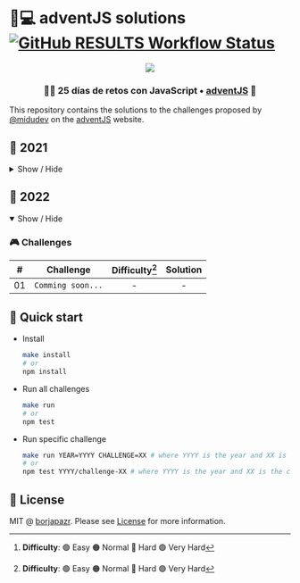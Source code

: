 # 🎅💻️ adventJS solutions [![GitHub RESULTS Workflow Status](https://img.shields.io/github/workflow/status/borjapazr/adventjs-solutions/RESULTS?style=flat-square&logo=github&label=RESULTS)](https://github.com/borjapazr/adventjs-solutions/actions)

<p align="center"> 
  <img src=https://i.imgur.com/mOUN7uE.png/>
</p>

<h3 align="center">🧑‍🚀 25 días de retos con JavaScript • <a href="https://adventjs.dev">adventJS</a> 🚀</h3>

This repository contains the solutions to the challenges proposed by [@midudev](https://midu.dev/) on the [adventJS](https://adventjs.dev/) website.

## 🦠 2021

<details hide>

<summary>Show / Hide</summary>

### 🎮️ Challenges

|  #  |                                       Challenge                                        | Difficulty[^1] |               Solution                |
| :-: | :------------------------------------------------------------------------------------: | :------------: | :-----------------------------------: |
| 01  |                    [Contando ovejas para dormir](2021/challenge-01)                    |       🟢       | [Show](2021/challenge-01/solution.js) |
| 02  |               [¡Ayuda al elfo a listar los regalos!](2021/challenge-02)                |       🟢       | [Show](2021/challenge-02/solution.js) |
| 03  |               [El Grinch quiere fastidiar la Navidad](2021/challenge-03)               |       🟠       | [Show](2021/challenge-03/solution.js) |
| 04  |               [¡Es hora de poner la navidad en casa!](2021/challenge-04)               |       🟠       | [Show](2021/challenge-04/solution.js) |
| 05  |                [Contando los días para los regalos](2021/challenge-05)                 |       🟢       | [Show](2021/challenge-05/solution.js) |
| 06  |                  [Rematando los exámenes finales](2021/challenge-06)                   |       🟠       | [Show](2021/challenge-06/solution.js) |
| 07  |                     [Buscando en el almacén...](2021/challenge-07)                     |       🟠       | [Show](2021/challenge-07/solution.js) |
| 08  |                  [La locura de las criptomonedas](2021/challenge-08)                   |       🟠       | [Show](2021/challenge-08/solution.js) |
| 09  |                  [Agrupando cosas automáticamente](2021/challenge-09)                  |       🔴       | [Show](2021/challenge-09/solution.js) |
| 10  |                       [La máquina del cambio](2021/challenge-10)                       |       🔴       | [Show](2021/challenge-10/solution.js) |
| 11  |           [¿Vale la pena la tarjeta fidelidad del cine?](2021/challenge-11)            |       🟠       | [Show](2021/challenge-11/solution.js) |
| 12  |              [La ruta perfecta para dejar los regalos](2021/challenge-12)              |       🔴       | [Show](2021/challenge-12/solution.js) |
| 13  |                  [Envuelve regalos con asteriscos](2021/challenge-13)                  |       🟢       | [Show](2021/challenge-13/solution.js) |
| 14  |                     [En busca del reno perdido](2021/challenge-14)                     |       🟠       | [Show](2021/challenge-14/solution.js) |
| 15  |                         [El salto perfecto](2021/challenge-15)                         |       🟠       | [Show](2021/challenge-15/solution.js) |
| 16  |                    [Descifrando los números...](2021/challenge-16)                     |       🟢       | [Show](2021/challenge-16/solution.js) |
| 17  |            [La locura de enviar paquetes en esta época](2021/challenge-17)             |       🔴       | [Show](2021/challenge-17/solution.js) |
| 18  |                [El sistema operativo de Santa Claus](2021/challenge-18)                |       🟢       | [Show](2021/challenge-18/solution.js) |
| 19  |                [¿Qué deberíamos aprender en Platzi?](2021/challenge-19)                |       🟠       | [Show](2021/challenge-19/solution.js) |
| 20  |                  [¿Una carta de pangramas? ¡QUÉ!](2021/challenge-20)                   |       🟢       | [Show](2021/challenge-20/solution.js) |
| 21  |                      [La ruta con los regalos](2021/challenge-21)                      |       🔴       | [Show](2021/challenge-21/solution.js) |
| 22  |                [¿Cuántos adornos necesita el árbol?](2021/challenge-22)                |       🟠       | [Show](2021/challenge-22/solution.js) |
| 23  | [¿Puedes reconfigurar las fábricas para no parar de crear regalos?](2021/challenge-23) |       🟣       | [Show](2021/challenge-23/solution.js) |
| 24  |                   [Comparando árboles de Navidad](2021/challenge-24)                   |       🟠       | [Show](2021/challenge-24/solution.js) |
| 25  |            [El último juego y hasta el año que viene 👋](2021/challenge-25)            |       🟠       | [Show](2021/challenge-25/solution.js) |

</details>

## 🤖 2022

<details open>

<summary>Show / Hide</summary>

### 🎮️ Challenges

|  #  |     Challenge     | Difficulty[^1] | Solution |
| :-: | :---------------: | :------------: | :------: |
| 01  | `Comming soon...` |       -        |    -     |

[^1]: **Difficulty**: 🟢 Easy 🟠 Normal 🔴 Hard 🟣 Very Hard

</details>

## 🚀 Quick start

- Install

  ```bash
  make install
  # or
  npm install
  ```

- Run all challenges

  ```bash
  make run
  # or
  npm test
  ```

- Run specific challenge

  ```bash
  make run YEAR=YYYY CHALLENGE=XX # where YYYY is the year and XX is the challenge number
  # or
  npm test YYYY/challenge-XX # where YYYY is the year and XX is the challenge number
  ```

## 🚩 License

MIT @ [borjapazr](https://me.marsmachine.space). Please see [License](LICENSE) for more information.

